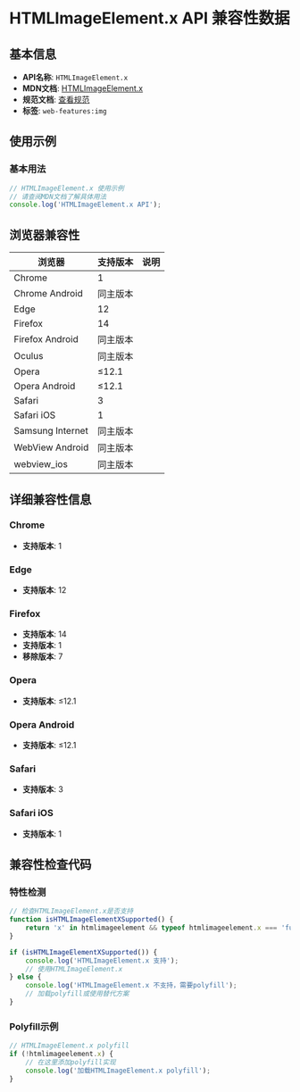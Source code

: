 # HTMLImageElement.x API 兼容性数据

## 基本信息

- **API名称**: `HTMLImageElement.x`
- **MDN文档**: [HTMLImageElement.x](https://developer.mozilla.org/docs/Web/API/HTMLImageElement/x)
- **规范文档**: [查看规范](https://drafts.csswg.org/cssom-view/#dom-htmlimageelement-x)
- **标签**: `web-features:img`

## 使用示例

### 基本用法

```javascript
// HTMLImageElement.x 使用示例
// 请查阅MDN文档了解具体用法
console.log('HTMLImageElement.x API');
```

## 浏览器兼容性

| 浏览器 | 支持版本 | 说明 |
|--------|----------|------|
| Chrome | 1 |  |
| Chrome Android | 同主版本 |  |
| Edge | 12 |  |
| Firefox | 14 |  |
| Firefox Android | 同主版本 |  |
| Oculus | 同主版本 |  |
| Opera | ≤12.1 |  |
| Opera Android | ≤12.1 |  |
| Safari | 3 |  |
| Safari iOS | 1 |  |
| Samsung Internet | 同主版本 |  |
| WebView Android | 同主版本 |  |
| webview_ios | 同主版本 |  |

## 详细兼容性信息

### Chrome

- **支持版本**: 1

### Edge

- **支持版本**: 12

### Firefox

- **支持版本**: 14
- **支持版本**: 1
- **移除版本**: 7

### Opera

- **支持版本**: ≤12.1

### Opera Android

- **支持版本**: ≤12.1

### Safari

- **支持版本**: 3

### Safari iOS

- **支持版本**: 1

## 兼容性检查代码

### 特性检测

```javascript
// 检查HTMLImageElement.x是否支持
function isHTMLImageElementXSupported() {
    return 'x' in htmlimageelement && typeof htmlimageelement.x === 'function';
}

if (isHTMLImageElementXSupported()) {
    console.log('HTMLImageElement.x 支持');
    // 使用HTMLImageElement.x
} else {
    console.log('HTMLImageElement.x 不支持，需要polyfill');
    // 加载polyfill或使用替代方案
}
```

### Polyfill示例

```javascript
// HTMLImageElement.x polyfill
if (!htmlimageelement.x) {
    // 在这里添加polyfill实现
    console.log('加载HTMLImageElement.x polyfill');
}
```

